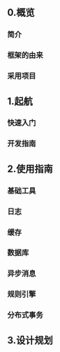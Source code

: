## 0.概览

###  简介

### 框架的由来

### 采用项目

## 1.起航

### 快速入门

### 开发指南

## 2.使用指南

### 基础工具

### 日志

### 缓存

### 数据库

### 异步消息

### 规则引擎

### 分布式事务

## 3.设计规划
